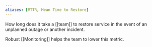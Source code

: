 ```yaml
---
aliases: [MTTR, Mean Time to Restore]
---
```


How long does it take a [[team]] to restore service in the event of an unplanned outage or another incident.

Robust [[Monitoring]] helps the team to lower this metric.